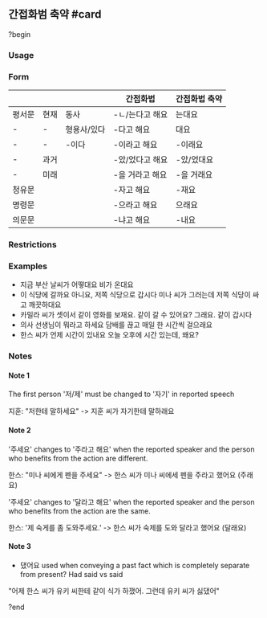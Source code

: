 ## 간접화범 축약 #card
?begin
### Usage
### Form
|     |     |     | 간접화법 | 간접화법 축약 |
| --- | --- | --- | --- | --- |
| 평서문 | 현재  | 동사  | \-ㄴ/는다고 해요 | 는대요 |
| \-  | \-  | 형용사/있다 | \-다고 해요 | 대요  |
| \-  | \-  | \-이다 | \-이라고 해요 | \-이래요 |
| \-  | 과거  |     | \-았/었다고 해요 | \-았/었대요 |
| \-  | 미래  |     | \-을 거라고 해요 | \-을 거래요 |
| 청유문 |     |     | \-자고 해요 | \-재요 |
| 명령문 |     |     | \-으라고 해요 | 으래요 |
| 의문문 |     |     | \-냐고 해요 | \-내요 |
### Restrictions
### Examples
- 지금 부산 날씨가 어떻대요
  비가 온대요
- 이 식당에 갈까요
	아니요, 저쪽 식당으로 갑시다
	미나 씨가 그러는데 저쪽 식당이 싸고 깨끗하대요
- 카밀라 씨가 셋이서 같이 영화를 보재요. 같이 갈 수 있어요?
	그래요. 같이 갑시다
- 의사 선생님이 뭐라고 하세요
	담배를 끊고 매일 한 시간씩 걸으래요
- 한스 씨가 언제 시간이 있내요
	오늘 오후에 시간 있는데, 왜요?
### Notes
#### Note 1
The first person '저/제' must be changed to '자기' in reported speech

지훈: "저한테 말하세요"
-> 지훈 씨가 자기한테 말하래요

#### Note 2
'주세요' changes to '주라고 해요' when the reported speaker and the person who benefits from the action are different.

한스: "미나 씨에게 펜을 주세요"
-> 한스 씨가 미나 씨에세 펜을 주라고 했어요 (주래요)

'주세요' changes to '달라고 해요' when the reported speaker and the person who benefits from the action are the same.

한스: '제 숙게를 좀 도와주세요.'
-> 한스 씨가 숙제를 도와 달라고 했어요 (달래요)
#### Note 3
- 댔어요 used when conveying a past fact which is completely separate from present? Had said vs said

"어제 한스 씨가 유키 씨한테 같이 식가 하쟀어. 그런데 유키 씨가 싫댔어"
<!--SR:!2025-08-30,39,250-->
?end
